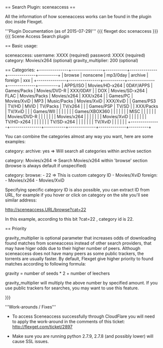 == Search Plugin: sceneaccess ==

All the information of how sceneaccess works can be found in the plugin doc inside Flexget.

'''Plugin Documentation (as of 2015-07-29)'''
{{{
flexget doc scenaccess
}}}
{{{
Scene Access Search plugin

== Basic usage:

sceneaccess:
    username: XXXX              (required)
    password: XXXX              (required)
    category: Movies/x264       (optional)
    gravity_multiplier: 200     (optional)

== Categories:
+---------------+----------------+-----------+--------------+--------------+----------+
|    browse     |    nonscene    | mp3/0day  |   archive    |   foreign    |   xxx    |
+---------------+----------------+-----------+--------------+--------------+----------+
| APPS/ISO      | Movies/HD-x264 | 0DAY/APPS | Games/Packs  | Movies/DVD-R | XXX/0DAY |
| DOX           | Movies/SD-x264 | FLAC      | Movies/Packs | Movies/x264  | XXX/x264 |
| Games/PC      | Movies/XviD    | MP3       | Music/Packs  | Movies/XviD  | XXX/XviD |
| Games/PS3     | TV/HD          | MVID      | TV/Packs     | TV/x264      |          |
| Games/PSP     | TV/SD          |           | XXX/Packs    | TV/XviD      |          |
| Games/WII     |                |           |              |              |          |
| Games/XBOX360 |                |           |              |              |          |
| MISC          |                |           |              |              |          |
| Movies/DVD-R  |                |           |              |              |          |
| Movies/x264   |                |           |              |              |          |
| Movies/XviD   |                |           |              |              |          |
| TV/HD-x264    |                |           |              |              |          |
| TV/SD-x264    |                |           |              |              |          |
| TV/XviD       |                |           |              |              |          |
+---------------+----------------+-----------+--------------+--------------+----------+

You can combine the categories almost any way you want, here are some examples:

category:
  archive: yes          => Will search all categories within archive section

category: Movies/x264   => Search Movies/x264 within 'browse' section (browse is always default if unspecified)

category:
  browse:
    - 22  => This is custom category ID
    - Movies/XviD
  foreign:
    - Movies/x264
    - Movies/XviD

Specifying specific category ID is also possible, you can extract ID from URL, for example
if you hover or click on category on the site you'll see similar address:

http://sceneaccess.URL/browse?cat=22

In this example, according to this bit ?cat=22 , category id is 22.

== Priority

gravity_multiplier is optional parameter that increases odds of downloading found matches from sceneaccess
instead of other search providers, that may have higer odds due to their higher number of peers.
Although sceneaccess does not have many peers as some public trackers, the torrents are usually faster.
By default, Flexget give higher priority to found matches according to following formula:

gravity = number of seeds * 2 + number of leechers

gravity_multiplier will multiply the above number by specified amount.
If you use public trackers for searches, you may want to use this feature.

}}}


'''Work-arounds / Fixes'''

* To access Sceneaccess successfully through CloudFlare you will need to apply the work-around in the comments of this ticket: http://flexget.com/ticket/2897

* Make sure you are running python 2.7.9, 2.7.8 (and possibly lower) will cause SSL issues.
